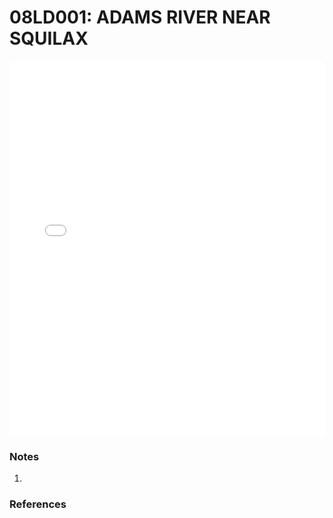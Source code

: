 # 08LD001: ADAMS RIVER NEAR SQUILAX

<iframe src="/_static/stations/08LD001_fdc.html" width="100%" height="600" frameborder="0"></iframe>

### Notes
1. 

### References

